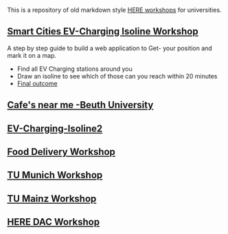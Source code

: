 This is a repository of old markdown style [HERE workshops](https://kuberaspeaking.github.io/HERE-JS-workshop) for universities.
## [Smart Cities EV-Charging Isoline Workshop](/Smart_Cities_EV_Charging)
   A step by step guide to build a web application to 
Get-  your position and mark it on a map. 
   - Find all EV Charging stations around you 
   - Draw an isoline to see which of those can you reach within 20 minutes
   - [Final outcome](https://kuberaspeaking.github.io/HERE-JS-workshop/Smart_Cities_EV_Charging)
## [Cafe's near me -Beuth University](HERE-Beuth)
## [EV-Charging-Isoline2](HERE-EV-Isoline)
##  [Food Delivery Workshop](FoodDeliveryWithHERE)
## [TU Munich Workshop](https://kuberaspeaking.github.io/HERE-JS-workshop/tuMunichWorkshop)
## [TU Mainz Workshop](TU_Mainz)
## [HERE DAC Workshop](https://kuberaspeaking.github.io/HERE-JS-workshop/HERE_DAC_Workshop)
